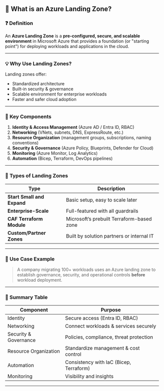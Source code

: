 ## 🚀 What is an Azure Landing Zone?

### ❓ **Definition**
An **Azure Landing Zone** is a **pre-configured, secure, and scalable environment** in Microsoft Azure that provides a foundation (or "starting point") for deploying workloads and applications in the cloud.

---

### 💡 **Why Use Landing Zones?**
Landing zones offer:
- Standardized architecture
- Built-in security & governance
- Scalable environment for enterprise workloads
- Faster and safer cloud adoption

---

### 🔺 **Key Components**
1. **Identity & Access Management** (Azure AD / Entra ID, RBAC)
2. **Networking** (VNets, subnets, DNS, ExpressRoute, etc.)
3. **Resource Organization** (management groups, subscriptions, naming conventions)
4. **Security & Governance** (Azure Policy, Blueprints, Defender for Cloud)
5. **Monitoring** (Azure Monitor, Log Analytics)
6. **Automation** (Bicep, Terraform, DevOps pipelines)

---

### 🔄 **Types of Landing Zones**
| Type | Description |
|------|-------------|
| **Start Small and Expand** | Basic setup, easy to scale later |
| **Enterprise-Scale** | Full-featured with all guardrails |
| **CAF Terraform Module** | Microsoft’s prebuilt Terraform-based zone |
| **Custom/Partner Zones** | Built by solution partners or internal IT |

---

### 🚧 **Use Case Example**
> A company migrating 100+ workloads uses an Azure landing zone to establish governance, security, and operational controls **before** workload deployment.

---

### 🔢 Summary Table

| Component              | Purpose                                      |
|------------------------|----------------------------------------------|
| Identity               | Secure access (Entra ID, RBAC)               |
| Networking             | Connect workloads & services securely        |
| Security & Governance  | Policies, compliance, threat protection      |
| Resource Organization  | Standardize management & cost control        |
| Automation             | Consistency with IaC (Bicep, Terraform)      |
| Monitoring             | Visibility and insights                      |

---


